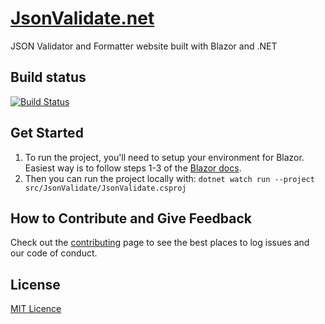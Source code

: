 [JsonValidate.net](https://jsonvalidate.net)
============

JSON Validator and Formatter website built with Blazor and .NET

## Build status
[![Build Status](https://dev.azure.com/marcusturewicz/jsonvalidate.net/_apis/build/status/marcusturewicz.jsonvalidate.net?branchName=master)](https://dev.azure.com/marcusturewicz/jsonvalidate.net/_build/latest?definitionId=3&branchName=master)

## Get Started

1. To run the project, you'll need to setup your environment for Blazor. Easiest way is to follow steps 1-3 of the [Blazor docs](https://docs.microsoft.com/en-gb/aspnet/core/blazor/get-started?view=aspnetcore-3.0).
2. Then you can run the project locally with:
`dotnet watch run --project src/JsonValidate/JsonValidate.csproj`

## How to Contribute and Give Feedback

Check out the [contributing](CONTRIBUTING.md) page to see the best places to log issues and our code of conduct.

## License

[MIT Licence](LICENSE)
